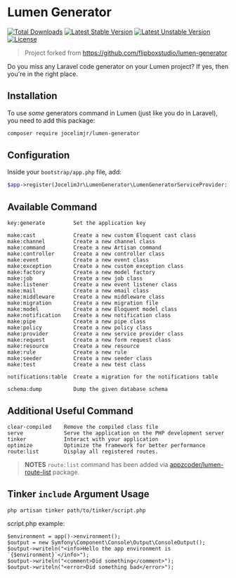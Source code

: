 # Lumen Generator

[![Total Downloads](https://poser.pugx.org/jocelimjr/lumen-generator/d/total.svg)](https://packagist.org/packages/jocelimjr/lumen-generator)
[![Latest Stable Version](https://poser.pugx.org/jocelimjr/lumen-generator/v/stable.svg)](https://packagist.org/packages/jocelimjr/lumen-generator)
[![Latest Unstable Version](https://poser.pugx.org/jocelimjr/lumen-generator/v/unstable.svg)](https://packagist.org/packages/jocelimjr/lumen-generator)
[![License](https://poser.pugx.org/jocelimjr/lumen-generator/license.svg)](https://packagist.org/packages/jocelimjr/lumen-generator)

> Project forked from https://github.com/flipboxstudio/lumen-generator

Do you miss any Laravel code generator on your Lumen project?
If yes, then you're in the right place.

## Installation

To use _some_ generators command in Lumen (just like you do in Laravel), you need to add this package:

```sh
composer require jocelimjr/lumen-generator
```

## Configuration

Inside your `bootstrap/app.php` file, add:

```php
$app->register(JocelimJr\LumenGenerator\LumenGeneratorServiceProvider::class);
```

## Available Command

```
key:generate         Set the application key

make:cast            Create a new custom Eloquent cast class
make:channel         Create a new channel class
make:command         Create a new Artisan command
make:controller      Create a new controller class
make:event           Create a new event class
make:exception       Create a new custom exception class
make:factory         Create a new model factory
make:job             Create a new job class
make:listener        Create a new event listener class
make:mail            Create a new email class
make:middleware      Create a new middleware class
make:migration       Create a new migration file
make:model           Create a new Eloquent model class
make:notification    Create a new notification class
make:pipe            Create a new pipe class
make:policy          Create a new policy class
make:provider        Create a new service provider class
make:request         Create a new form request class
make:resource        Create a new resource
make:rule            Create a new rule
make:seeder          Create a new seeder class
make:test            Create a new test class

notifications:table  Create a migration for the notifications table

schema:dump          Dump the given database schema
```

## Additional Useful Command

```
clear-compiled    Remove the compiled class file
serve             Serve the application on the PHP development server
tinker            Interact with your application
optimize          Optimize the framework for better performance
route:list        Display all registered routes.
```

> **NOTES** `route:list` command has been added via [appzcoder/lumen-route-list](https://github.com/appzcoder/lumen-route-list) package.

## Tinker `include` Argument Usage

`php artisan tinker path/to/tinker/script.php`

script.php example:
```
$environment = app()->environment();
$output = new Symfony\Component\Console\Output\ConsoleOutput();
$output->writeln("<info>Hello the app environment is `{$environment}`</info>");
$output->writeln("<comment>Did something</comment>");
$output->writeln("<error>Did something bad</error>");
```
